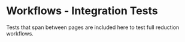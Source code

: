 # Workflows - Integration Tests

Tests that span between pages are included here to test full reduction workflows.



